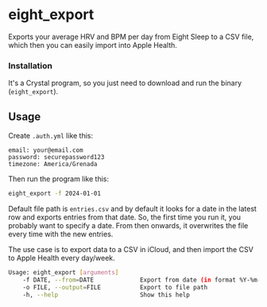 # eight_export

Exports your average HRV and BPM per day from Eight Sleep to a CSV file, which then you can easily import into Apple Health.

### Installation

It's a Crystal program, so you just need to download and run the binary (`eight_export`).

## Usage

Create `.auth.yml` like this:

```
email: your@email.com
password: securepassword123
timezone: America/Grenada
```

Then run the program like this:

```sh
eight_export -f 2024-01-01
```

Default file path is `entries.csv` and by default it looks for a date in the latest row and exports entries from that date. So, the first time you run it, you probably want to specify a date. From then onwards, it overwrites the file every time with the new entries.

The use case is to export data to a CSV in iCloud, and then import the CSV to Apple Health every day/week.

```sh
Usage: eight_export [arguments]
    -f DATE, --from=DATE             Export from date (in format %Y-%m-%d)
    -o FILE, --output=FILE           Export to file path
    -h, --help                       Show this help
```

